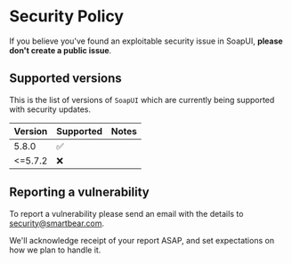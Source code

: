 # Security Policy

If you believe you've found an exploitable security issue in SoapUI,
**please don't create a public issue**. 


## Supported versions

This is the list of versions of `SoapUI` which are
currently being supported with security updates.

| Version | Supported          | Notes                  |
|---------| ------------------ | ---------------------- |
| 5.8.0   | :white_check_mark: |                        |
| <=5.7.2 | :x:                |                        |

## Reporting a vulnerability

To report a vulnerability please send an email with the details to [security@smartbear.com](mailto:security@smartbear.com).

We'll acknowledge receipt of your report ASAP, and set expectations on how we plan to handle it.
